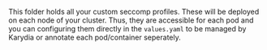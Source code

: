 This folder holds all your custom seccomp profiles. These will be deployed on each node of your cluster. Thus, they are accessible for each pod and you can configuring them directly in the `values.yaml` to be managed by Karydia or annotate each pod/container seperately.
